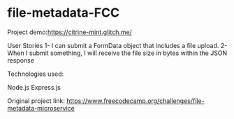 # file-metadata-FCC
Project demo:https://citrine-mint.glitch.me/

User Stories
1- I can submit a FormData object that includes a file upload.
2- When I submit something, I will receive the file size in bytes within the JSON response

Technologies used:

Node.js
Express.js


Original project link: https://www.freecodecamp.org/challenges/file-metadata-microservice
